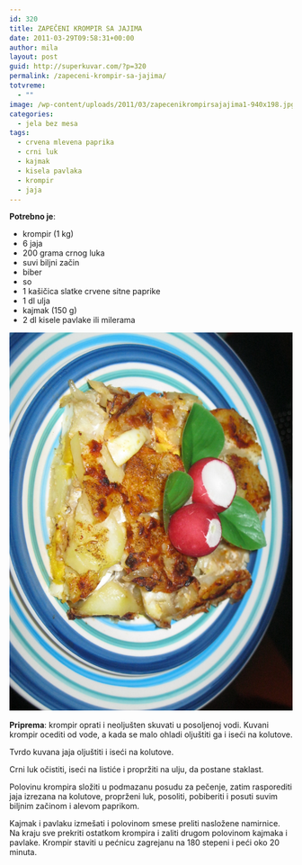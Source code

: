 ```yaml
---
id: 320
title: ZAPEČENI KROMPIR SA JAJIMA
date: 2011-03-29T09:58:31+00:00
author: mila
layout: post
guid: http://superkuvar.com/?p=320
permalink: /zapeceni-krompir-sa-jajima/
totvreme:
  - ""
image: /wp-content/uploads/2011/03/zapecenikrompirsajajima1-940x198.jpg
categories:
  - jela bez mesa
tags:
  - crvena mlevena paprika
  - crni luk
  - kajmak
  - kisela pavlaka
  - krompir
  - jaja
---
```

**Potrebno je**:

  * krompir (1 kg)
  * 6 jaja
  * 200 grama crnog luka
  * suvi biljni začin
  * biber
  * so
  * 1 kašičica slatke crvene sitne paprike
  * 1 dl ulja
  * kajmak (150 g)
  * 2 dl kisele pavlake ili milerama

![<img class="alignnone size-medium wp-image-8904" src="/wp-content/uploads/2011/03/zapecenikrompirsajajima1-1024x768.jpg" alt="zapecenikrompirsajajima" width="300" height="225" />](/wp-content/uploads/2011/03/zapecenikrompirsajajima1.jpg)

**Priprema**: krompir oprati i neoljušten skuvati u posoljenoj vodi. Kuvani krompir ocediti od vode, a kada se malo ohladi oljuštiti ga i iseći na kolutove.

Tvrdo kuvana jaja oljuštiti i iseći na kolutove.

Crni luk očistiti, iseći na listiće i propržiti na ulju, da postane staklast.

Polovinu krompira složiti u podmazanu posudu za pečenje, zatim rasporediti jaja izrezana na kolutove, proprženi luk, posoliti, pobiberiti i posuti suvim biljnim začinom i alevom paprikom.

Kajmak i pavlaku izmešati i polovinom smese preliti nasložene namirnice. Na kraju sve prekriti ostatkom krompira i zaliti drugom polovinom kajmaka i pavlake. Krompir staviti u pećnicu zagrejanu na 180 stepeni i peći oko 20 minuta.